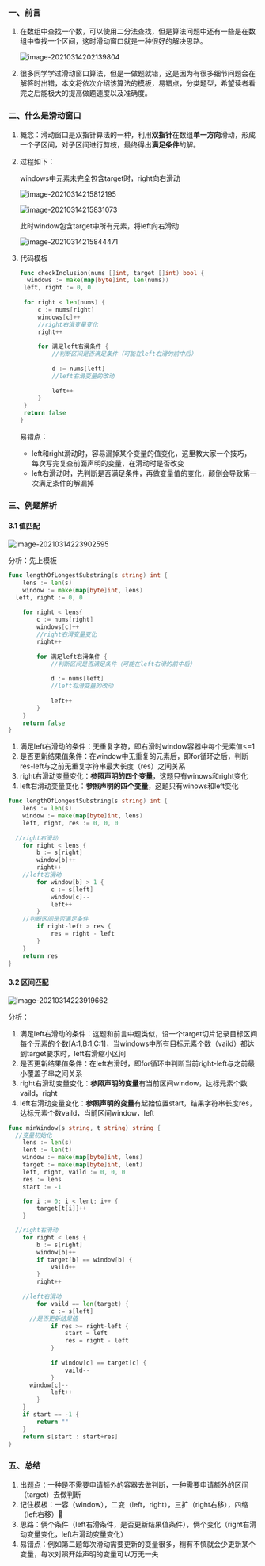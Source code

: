 ### 一、前言

1. 在数组中查找一个数，可以使用二分法查找，但是算法问题中还有一些是在数组中查找一个区间，这时滑动窗口就是一种很好的解决思路。

   ![image-20210314202139804](image-20210314202139804.png)

2. 很多同学学过滑动窗口算法，但是一做题就错，这是因为有很多细节问题会在解答时出错，本文将依次介绍该算法的模板，易错点，分类题型，希望读者看完之后能极大的提高做题速度以及准确度。

### 二、什么是滑动窗口

1. 概念：滑动窗口是双指针算法的一种，利用**双指针**在数组**单一方向**滑动，形成一个子区间，对子区间进行剪枝，最终得出**满足条件**的解。

2. 过程如下：

   windows中元素未完全包含target时，right向右滑动

   ![image-20210314215812195](image-20210314215812195.png)

   ![image-20210314215831073](image-20210314215831073.png)

   此时window包含target中所有元素，将left向右滑动

   ![image-20210314215844471](image-20210314215844471.png)

3. 代码模板

   ```go
   func checkInclusion(nums []int, target []int) bool {
     windows := make(map[byte]int, len(nums))
   	left, right := 0, 0
     
   	for right < len(nums) {
   		c := nums[right]
   		windows[c]++
   		//right右滑变量变化
   		right++
       
   		for 满足left右滑条件 {
   			//判断区间是否满足条件（可能在left右滑的前中后）
         
   			d := nums[left]
   			//left右滑变量的改动
         
   			left++
   		}
   	}
   	return false
   }
   ```

   易错点：

   - left和right滑动时，容易漏掉某个变量的值变化，这里教大家一个技巧，每次写完复查前面声明的变量，在滑动时是否改变
   - left右滑动时，先判断是否满足条件，再做变量值的变化，颠倒会导致第一次满足条件的解漏掉

### 三、例题解析

#### 3.1	值匹配

![image-20210314223902595](image-20210314223902595.png)

分析：先上模板

```go
func lengthOfLongestSubstring(s string) int {
	lens := len(s)
	window := make(map[byte]int, lens)
  left, right := 0, 0
  
	for right < lens{
		c := nums[right]
		windows[c]++
		//right右滑变量变化
		right++
    
		for 满足left右滑条件 {
			//判断区间是否满足条件（可能在left右滑的前中后）
      
			d := nums[left]
			//left右滑变量的改动
      
			left++
		}
	}
	return false
}
```

1. 满足left右滑动的条件：无重复字符，即右滑时window容器中每个元素值<=1
2. 是否更新结果值条件：在window中无重复的元素后，即for循环之后，判断res-left与之前无重复字符串最大长度（res）之间关系
3. right右滑动变量变化：**参照声明的四个变量**，这题只有winows和right变化
4. left右滑动变量变化：**参照声明的四个变量**，这题只有winows和left变化

```go
func lengthOfLongestSubstring(s string) int {
	lens := len(s)
	window := make(map[byte]int, lens)
	left, right, res := 0, 0, 0
  
  //right右滑动
	for right < lens {
		b := s[right]
		window[b]++
		right++
    //left右滑动
		for window[b] > 1 {
			c := s[left]
			window[c]--
			left++
		}
    //判断区间是否满足条件
		if right-left > res {
			res = right - left
		}
	}
	return res
}
```

#### 3.2	区间匹配

![image-20210314223919662](image-20210314223919662.png)

分析：

1. 满足left右滑动的条件：这题和前言中题类似，设一个target切片记录目标区间每个元素的个数[A:1,B:1,C:1]，当windows中所有目标元素个数（vaild）都达到target要求时，left右滑缩小区间
2. 是否更新结果值条件：在left右滑时，即for循环中判断当前right-left与之前最小覆盖子串之间关系
3. right右滑动变量变化：**参照声明的变量**有当前区间window，达标元素个数vaild，right
4. left右滑动变量变化：**参照声明的变量**有起始位置start，结果字符串长度res，达标元素个数vaild，当前区间window，left

```go
func minWindow(s string, t string) string {
  //变量初始化
	lens := len(s)
	lent := len(t)
	window := make(map[byte]int, lens)
	target := make(map[byte]int, lent)
	left, right, vaild := 0, 0, 0
	res := lens
	start := -1

	for i := 0; i < lent; i++ {
		target[t[i]]++
	}

  //right右滑动
	for right < lens {
		b := s[right]
		window[b]++
		if target[b] == window[b] {
			vaild++
		}
		right++
    
    //left右滑动
		for vaild == len(target) {
			c := s[left]
      //是否更新结果值
			if res >= right-left {
				start = left
				res = right - left
			}
            
			if window[c] == target[c] {
				vaild--
			}
      window[c]--
			left++
		}
	}
	if start == -1 {
		return ""
	}
	return s[start : start+res]
}
```
### 五、总结

1. 出题点：一种是不需要申请额外的容器去做判断，一种需要申请额外的区间（target）去做判断
2. 记住模板：一容（window），二变（left，right），三扩（right右移），四缩（left右移）
3. 思路：俩个条件（left右滑条件，是否更新结果值条件），俩个变化（right右滑动变量变化，left右滑动变量变化）
4. 易错点：例如第二题每次滑动需要更新的变量很多，稍有不慎就会少更新某个变量，每次对照开始声明的变量可以万无一失

